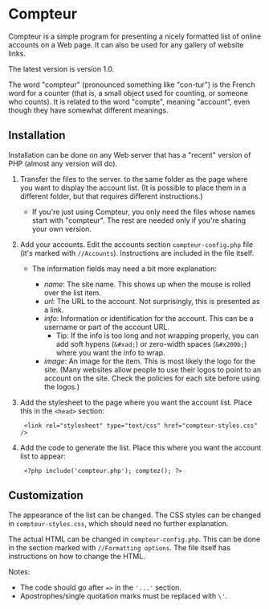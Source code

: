 # Compteur

Compteur is a simple program for presenting a nicely formatted list of online accounts on a Web page. It can also be used for any gallery of website links.

The latest version is version 1.0.

The word "compteur" (pronounced something like "con-tur") is the French word for a counter (that is, a small object used for counting, or someone who counts). It is related to the word "compte", meaning "account", even though they have somewhat different meanings.

## Installation

Installation can be done on any Web server that has a "recent" version of PHP (almost any version will do).

1. Transfer the files to the server. to the same folder as the page where you want to display the account list. (It is possible to place them in a different folder, but that requires different instructions.)
    * If you're just using Compteur, you only need the files whose names start with "compteur". The rest are needed only if you're sharing your own version.

2. Add your accounts. Edit the accounts section `compteur-config.php` file (it's marked with `//Accounts`). Instructions are included in the file itself.
    * The information fields may need a bit more explanation:

        * *name*: The site name. This shows up when the mouse is rolled over the list item.
        * *url*: The URL to the account. Not surprisingly, this is presented as a link.
        * *info*: Information or identification for the account. This can be a username or part of the account URL.
            * Tip: If the info is too long and not wrapping properly, you can add soft hypens (`&#xad;`) or zero-width spaces (`&#x200b;`) where you want the info to wrap.
        * *image*: An image for the item. This is most likely the logo for the site. (Many websites allow people to use their logos to point to an account on the site. Check the policies for each site before using the logos.)

3. Add the stylesheet to the page where you want the account list. Place this in the `<head>` section:

        <link rel="stylesheet" type="text/css" href="compteur-styles.css" />

4. Add the code to generate the list. Place this where you want the account list to appear:

        <?php include('compteur.php'); comptez(); ?>

## Customization

The appearance of the list can be changed. The CSS styles can be changed in `compteur-styles.css`, which should need no further explanation.

The actual HTML can be changed in `compteur-config.php`. This can be done in the section marked with `//Formatting options`. The file itself has instructions on how to change the HTML.

Notes:

* The code should go after `=>` in the `'...'` section.
* Apostrophes/single quotation marks must be replaced with `\'`.